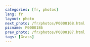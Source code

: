 ```yaml
---
categories: [fr, photos]
lang: fr
layout: photo
next_photo: /fr/photos/P0000168.html
picname: P0000186
prev_photo: /fr/photos/P0000187.html
tags: [Grass]
---
```

